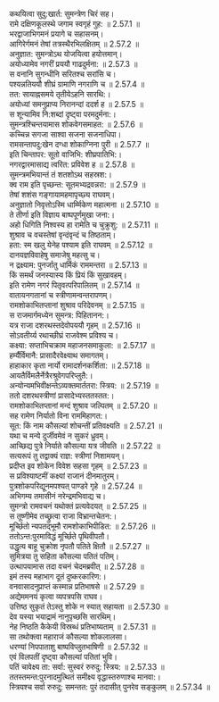 

  
कथयित्वा सुदु:खार्त: सुमन्त्रेण चिरं सह।  
रामे दक्षिणकूलस्थे जगाम स्वगृहं गुह: ॥ 2.57.1 ॥   
भरद्वाजाभिगमनं प्रयागे च सहासनम्।  
आगिरेर्गमनं तेषां तत्रस्थैरभिलक्षितम् ॥ 2.57.2 ॥   
अनुज्ञात: सुमन्त्रोऽथ योजयित्वा हयोत्तमान्।  
अयोध्यामेव नगरीं प्रययौ गाढदुर्मना: ॥ 2.57.3 ॥   
स वनानि सुगन्धीनि सरितश्च सरांसि च।  
पश्यन्नतिययौ शीघ्रं ग्रामाणि नगराणि च ॥ 2.57.4 ॥   
तत: सायाह्नसमये तृतीयेऽहनि सारथि:।  
अयोध्यां समनुप्राप्य निरानन्दां ददर्श ह ॥ 2.57.5 ॥   
स शून्यामिव नि:शब्दां दृष्ट्वा परमदुर्मना:।  
सुमन्त्रश्चिन्तयामास शोकवेगसमाहत: ॥ 2.57.6 ॥   
कच्चिन्न सगजा साश्वा सजना सजनाधिपा।  
रामसन्तापदु:खेन दग्धा शोकाग्निना पुरी ॥ 2.57.7 ॥   
इति चिन्तापर: सूतो वाजिभि: शीघ्रपातिभि:।  
नगरद्वारमासाद्य त्वरित: प्रविवेश ह ॥ 2.57.8 ॥   
सुमन्त्रमभियान्तं तं शतशोऽथ सहस्रश:।  
क्व राम इति पृच्छन्त: सूतमभ्यद्रवन्नरा: ॥ 2.57.9 ॥   
तेषां शशंस गङ्गायामहमापृच्छ्य राघवम्।  
अनुज्ञातो निवृत्तोऽस्मि धार्म्मिकेण महात्मना ॥ 2.57.10 ॥   
ते तीर्णा इति विज्ञाय बाष्पपूर्णमुखा जना:।  
अहो धिगिति निश्वस्य हा रामेति च चुक्रुशु: ॥ 2.57.11 ॥   
शुश्राव च वचस्तेषां वृन्दंवृन्दं च तिष्ठताम्।  
हता: स्म खलु येनेह पश्याम इति राघवम् ॥ 2.57.12 ॥   
दानयज्ञविवाहेषु समाजेषु महत्सु च।  
न द्रक्ष्याम: पुनर्जातु धार्मिकं राममन्तरा ॥ 2.57.13 ॥   
किं समर्थं जनस्यास्य किं प्रियं किं सुखावहम्।  
इति रामेण नगरं पितृवत्परिपालितम् ॥ 2.57.14 ॥   
वातायनगतानां च स्त्रीणामन्वन्तरापणम्।  
रामशोकाभितप्तानां शुश्राव परिदेवनम् ॥ 2.57.15 ॥   
स राजमार्गमध्येन सुमन्त्र: पिहितानन:।  
यत्र राजा दशरथस्तदेवोपययौ गृहम् ॥ 2.57.16 ॥   
सोऽवतीर्य्य रथाच्छीघ्रं राजवेश्म प्रविश्य च।  
कक्ष्या: सप्ताभिचक्राम महाजनसमाकुला: ॥ 2.57.17 ॥   
हर्म्यैर्विमानै: प्रासादैरवेक्ष्याथ समागतम्।  
हाहाकार कृता नार्यो रामादर्शनकर्शिता: ॥ 2.57.18 ॥   
आयतैर्विमलैर्नेत्रैरश्रुवेगपरिप्लुतै:।  
अन्योन्यमभिवीक्षन्तेऽव्यक्तमार्ततरा: स्त्रिय: ॥ 2.57.19 ॥   
ततो दशरथस्त्रीणां प्रासादेभ्यस्ततस्तत:।  
रामशोकाभितप्तानां मन्दं शुश्राव जल्पितम् ॥ 2.57.20 ॥   
सह रामेण निर्यातो विना राममिहागत:।  
सूत: किं नाम कौसल्यां शोचन्तीं प्रतिवक्ष्यति ॥ 2.57.21 ॥   
यथा च मन्ये दुर्जीवमेवं न सुकरं ध्रुवम्।  
आच्छिद्य पुत्रे निर्याते कौसल्या यत्र जीवति ॥ 2.57.22 ॥   
सत्यरूपं तु तद्वाक्यं राज्ञ: स्त्रीणां निशामयन्।  
प्रदीप्त इव शोकेन विवेश सहसा गृहम् ॥ 2.57.23 ॥   
स प्रविश्याष्टमीं कक्ष्यां राजानं दीनमातुरम्।  
पुत्रशोकपरिद्यूनमपश्यत् पाण्डरे गृहे ॥ 2.57.24 ॥   
अभिगम्य तमासीनं नरेन्द्रमभिवाद्य च।  
सुमन्त्रो रामवचनं यथोक्तं प्रत्यवेदयत् ॥ 2.57.25 ॥   
स तूष्णीमेव तच्छ्रुत्वा राजा विभ्रान्तचेतन:।  
मूर्च्छितो न्यपतद्भूमौ रामशोकाभिपीडित: ॥ 2.57.26 ॥   
ततोऽन्त:पुरमाविद्धं मूर्च्छिते पृथिवीपतौ।  
उद्धृत्य बाहू चुक्रोश नृपतौ पतिते क्षितौ ॥ 2.57.27 ॥   
सुमित्रया तु सहिता कौसल्या पतितं पतिम्।  
उत्थापयामास तदा वचनं चेदमब्रवीत् ॥ 2.57.28 ॥   
इमं तस्य महाभाग दूतं दुष्करकारिण:।  
वनवासादनुप्राप्तं कस्मान्न प्रतिभाषसे ॥ 2.57.29 ॥   
अद्येममनयं कृत्वा व्यपत्रपसि राघव।  
उत्तिष्ठ सुकृतं तेऽस्तु शोके न स्यात् सहायता ॥ 2.57.30 ॥   
देव यस्या भयाद्रामं नानुपृच्छसि सारथिम्।  
नेह निष्ठति कैकेयी विस्रब्धं प्रतिभाष्यताम् ॥ 2.57.31 ॥   
सा तथोक्त्वा महाराजं कौसल्या शोकलालसा।  
धरण्यां निपपाताशु बाष्पविप्लुतभाषिणी ॥ 2.57.32 ॥   
एवं विलपतीं दृष्ट्वा कौसल्यां पतितां भुवि।  
पतिं चावेक्ष्य ता: सर्वा: सुस्वरं रुरुदु: स्त्रिय: ॥ 2.57.33 ॥   
ततस्तमन्त:पुरनादमुत्थितं समीक्ष्य वृद्धास्तरुणाश्च मानवा:।  
स्त्रियश्च सर्वा रुरुदु: समन्तत: पुरं तदासीत् पुनरेव सङ्कुलम् ॥ 2.57.34 ॥   
